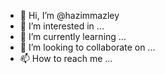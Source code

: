- 👋 Hi, I’m @hazimmazley
- 👀 I’m interested in ...
- 🌱 I’m currently learning ...
- 💞️ I’m looking to collaborate on ...
- 📫 How to reach me ...

<!---
hazimmazley/hazimmazley is a ✨ special ✨ repository because its `README.md` (this file) appears on your GitHub profile.
You can click the Preview link to take a look at your changes.
--->
